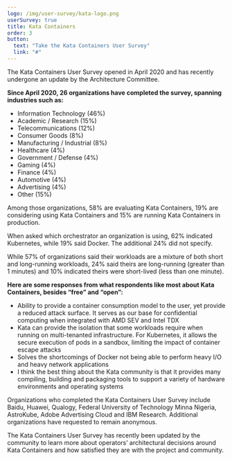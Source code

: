 ```yaml
---
logo: /img/user-survey/kata-logo.png
userSurvey: true
title: Kata Containers
order: 3
button:
  text: "Take the Kata Containers User Survey"
  link: "#"
---
```


The Kata Containers User Survey opened in April 2020 and has recently undergone an update by the Architecture Committee.

**Since April 2020, 26 organizations have completed the survey, spanning industries such as:**

- Information Technology (46%)
- Academic / Research (15%)
- Telecommunications (12%)
- Consumer Goods (8%)
- Manufacturing / Industrial (8%)
- Healthcare (4%)
- Government / Defense (4%)
- Gaming (4%)
- Finance (4%)
- Automotive (4%)
- Advertising (4%)
- Other (15%)

Among those organizations, 58% are evaluating Kata Containers, 19% are considering using Kata Containers and 15% are running Kata Containers in production.

When asked which orchestrator an organization is using, 62% indicated Kubernetes, while 19% said Docker. The additional 24% did not specify.

While 57% of organizations said their workloads are a mixture of both short and long-running workloads, 24% said theirs are long-running (greater than 1 minutes) and 10% indicated theirs were short-lived (less than one minute).

**Here are some responses from what respondents like most about Kata Containers, besides “free” and “open”:**

- Ability to provide a container consumption model to the user, yet provide a reduced attack surface. It serves as our base for confidential computing when integrated with AMD SEV and Intel TDX
- Kata can provide the isolation that some workloads require when running on multi-tenanted infrastructure. For Kubernetes, it allows the secure execution of pods in a sandbox, limiting the impact of container escape attacks
- Solves the shortcomings of Docker not being able to perform heavy I/O and heavy network applications
- I think the best thing about the Kata community is that it provides many compiling, building and packaging tools to support a variety of hardware environments and operating systems

Organizations who completed the Kata Containers User Survey include Baidu, Huawei, Qualogy, Federal University of Technology Minna Nigeria, AstroKube, Adobe Advertising Cloud and IBM Research. Additional organizations have requested to remain anonymous.

The Kata Containers User Survey has recently been updated by the community to learn more about operators’ architectural decisions around Kata Containers and how satisfied they are with the project and community.

